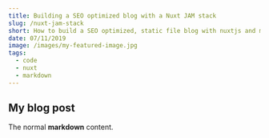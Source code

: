 ```yaml
---
title: Building a SEO optimized blog with a Nuxt JAM stack
slug: /nuxt-jam-stack
short: How to build a SEO optimized, static file blog with nuxtjs and markdown files. Including a sitemap.xml and catagory or tag pages.
date: 07/11/2019
image: /images/my-featured-image.jpg
tags:
  - code
  - nuxt
  - markdown
---
```


## My blog post

The normal **markdown** content.